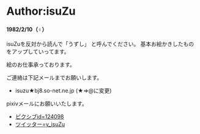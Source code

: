 # Author:isuZu

#### 1982/2/10（♀）

isuZuを反対から読んで「うずし」
と呼んでください。
基本お絵かきしたものをアップしていってます。

絵のお仕事承っております。

ご連絡は下記メールまでお願いします。

- isuzu★bj8.so-net.ne.jp (★⇒@に変更)

pixivメールにお願いいたします。

 - [ピクシブid=124098](http://www.pixiv.net/member.php?id=124098)
 - [ツイッター=y_isuZu](https://twitter.com/y_isuZu)

